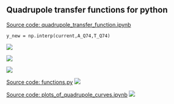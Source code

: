 ## Quadrupole transfer functions for python

[Source code: quadrupole_transfer_function.ipynb](https://gitlab.cern.ch/eljohnso/acc-models-tls-eliott-fork/-/blob/EliottBranch/ps_extraction/east-fast-extraction/quadrupole_scan/quadrupole_transfer_function.ipynb)


```
y_new = np.interp(current,A_Q74,T_Q74)
```

![](https://codimd.web.cern.ch/uploads/upload_6d215266c37cc1dfdf86fb753dc66f7a.png)


![](https://codimd.web.cern.ch/uploads/upload_86d69d5d39a8d55badcded0c6421f41a.png)


![](https://codimd.web.cern.ch/uploads/upload_7022323a3547e2e18830a117f9611095.png)

[Source code: functions.py](https://gitlab.cern.ch/eljohnso/quad-scan-east/-/blob/master/functions.py)
![](https://codimd.web.cern.ch/uploads/upload_6398e82dd52dad991839fb1085259aa5.png)

[Source code: plots_of_quadrupole_curves.ipynb](https://gitlab.cern.ch/eljohnso/acc-models-tls-eliott-fork/-/blob/EliottBranch/ps_extraction/east-fast-extraction/plots_of_quadrupole_curves.ipynb)
![](https://codimd.web.cern.ch/uploads/upload_2773dc2dcafca74913c02a6a7bdb19ac.png)
